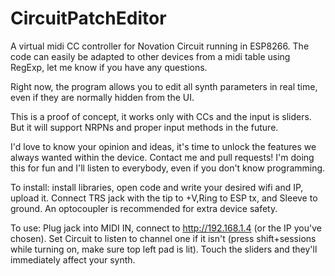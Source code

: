 # CircuitPatchEditor
A virtual midi CC controller for Novation Circuit running in ESP8266.
The code can easily be adapted to other devices from a midi table using RegExp, let me know if you have any questions.

Right now, the program allows you to edit all synth parameters in real time, even if they are normally hidden from the UI.

This is a proof of concept, it works only with CCs and the input is sliders. But it will support NRPNs and proper input methods in the future.

I'd love to know your opinion and ideas, it's time to unlock the features we always wanted within the device. Contact me and pull requests! I'm doing this for fun and I'll listen to everybody, even if you don't know programming.

To install: 
install libraries, open code and write your desired wifi and IP, upload it. Connect TRS jack with the tip to +V,Ring to ESP tx, and Sleeve to ground. An optocoupler is recommended for extra device safety.

To use: 
Plug jack into MIDI IN, connect to http://192.168.1.4 (or the IP you've chosen). Set Circuit to listen to channel one if it isn't (press shift+sessions while turning on, make sure top left pad is lit). Touch the sliders and they'll immediately affect your synth.
